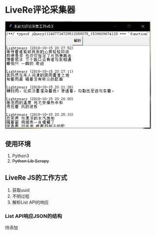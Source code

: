 # LiveRe评论采集器

<img src="https://raw.githubusercontent.com/lightyears1998/livere-collector/master/docs/screenshoot.png" alt="screenshoot.png" width="480px">

## 使用环境

1. Python3
2. <del>Python Lib Scrapy</del>

## LiveRe JS的工作方式

1. 获取uuid
2. 不明过程
3. 解析List API的响应

### List API响应JSON的结构

待添加
